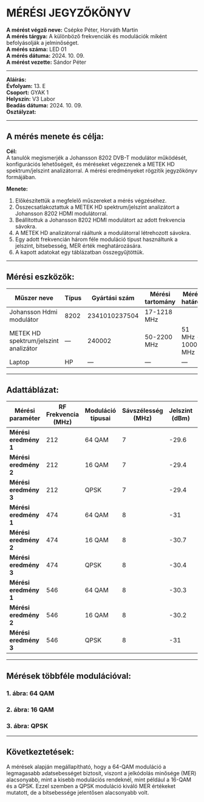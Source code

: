 # MÉRÉSI JEGYZŐKÖNYV

**A mérést végző neve:** Csépke Péter, Horváth Martin  
**A mérés tárgya:** A különböző frekvenciák és modulációk miként befolyásolják a jelminőséget.  
**A mérés száma:** LED 01  
**A mérés dátuma:** 2024. 10. 09.  
**A mérést vezette:** Sándor Péter

---

**Aláírás:**  
**Évfolyam:** 13. E  
**Csoport:** GYAK 1  
**Helyszín:** V3 Labor  
**Beadás dátuma:** 2024. 10. 09.  
**Osztályzat:**

---

## A mérés menete és célja:

**Cél:**  
A tanulók megismerjék a Johansson 8202 DVB-T modulátor működését, konfigurációs lehetőségeit, és méréseket végezzenek a METEK HD spektrum/jelszint analizátorral. A mérési eredményeket rögzítik jegyzőkönyv formájában.

**Menete:**  
1. Előkészítettük a megfelelő műszereket a mérés végzéséhez.
2. Összecsatlakoztattuk a METEK HD spektrum/jelszint analizátort a Johansson 8202 HDMI modulátorral.
3. Beállítottuk a Johansson 8202 HDMI modulátort az adott frekvencia sávokra.
4. A METEK HD analizátorral rááltunk a modulátorral létrehozott sávokra.
5. Egy adott frekvencián három féle moduláció típust használtunk a jelszint, bitsebesség, MER érték meghatározására.
6. A kapott adatokat egy táblázatban összegyűjtöttük.

---

## Mérési eszközök:

| Műszer neve                       | Típus                     | Gyártási szám        | Mérési tartomány | Mérési határok     | Kép |
|-----------------------------------|---------------------------|----------------------|------------------|--------------------|-----|
| Johansson Hdmi modulátor          | 8202                      | 2341010237504        | 17-1218 MHz      |                    |     |
| METEK HD spektrum/jelszint analizátor | —                        | 240002               | 50-2200 MHz      | 51 MHz - 1000 MHz   |     |
| Laptop                            | HP                        | —                    | —                | —                  |     |

---

## Adattáblázat:

| Mérési paraméter      | RF Frekvencia (MHz) | Moduláció típusai | Sávszélesség (MHz) | Jelszint (dBm) | Bitsebesség (Mbps) | MER érték (dB) |
|-----------------------|---------------------|-------------------|--------------------|----------------|--------------------|----------------|
| **Mérési eredmény 1**  | 212                 | 64 QAM            | 7                  | -29.6          | 15.8               | 38.3           |
| **Mérési eredmény 2**  | 212                 | 16 QAM            | 7                  | -29.4          | 7.8                | 36.4           |
| **Mérési eredmény 3**  | 212                 | QPSK              | 7                  | -29.4          | 3.7                | 39.9           |
| **Mérési eredmény 1**  | 474                 | 64 QAM            | 8                  | -31            | 18                 | 36.8           |
| **Mérési eredmény 2**  | 474                 | 16 QAM            | 8                  | -30.7          | 9.1                | 35.3           |
| **Mérési eredmény 3**  | 474                 | QPSK              | 8                  | -30.4          | 4.2                | 39.4           |
| **Mérési eredmény 1**  | 546                 | 64 QAM            | 8                  | -30.3          | 18.3               | 36.1           |
| **Mérési eredmény 2**  | 546                 | 16 QAM            | 8                  | -30.2          | 9.2                | 35.8           |
| **Mérési eredmény 3**  | 546                 | QPSK              | 8                  | -31            | 4.3                | 39.9           |

---

## Mérések többféle modulációval:

### 1. ábra: 64 QAM

### 2. ábra: 16 QAM

### 3. ábra: QPSK

---

## Következtetések:

A mérések alapján megállapítható, hogy a 64-QAM moduláció a legmagasabb adatsebességet biztosít, viszont a jelkódolás minősége (MER) alacsonyabb, mint a kisebb modulációs rendeknél, mint például a 16-QAM és a QPSK. Ezzel szemben a QPSK moduláció kiváló MER értékeket mutatott, de a bitsebessége jelentősen alacsonyabb volt.

